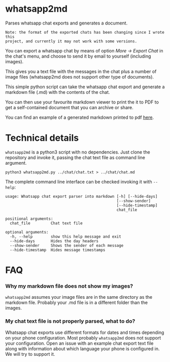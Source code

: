 # whatsapp2md

Parses whatsapp chat exports and generates a document.

```
Note: the format of the exported chats has been changing since I wrote this
project, and currently it may not work with some versions.
```


You can export a whatsapp chat by means of option
_More → Export Chat_ in the chat's menu, and choose
to send it by email to yourself (including images).

This gives you a text file with the messages in the
chat plus a number of image files (whatsapp2md does
not support other type of documents).

This simple python script can take the whatsapp chat
export and generate a markdown file (.md) with
the contents of the chat.

You can then use your favourite markdown viewer to
print the it to PDF to get a self-contained document
that you can archive or share.

You can find an example of a generated markdown printed to pdf
[here](https://github.com/noe/whatsapp2md/raw/example/examples/superconf.pdf).

# Technical details

`whatsapp2md` is a python3 script with no dependencies.
Just clone the repository and invoke it, passing the
chat text file as command line argument.

```
python3 whatsapp2md.py ../chat/chat.txt > ../chat/chat.md
```

The complete command line interface can be checked
invoking it with `--help`:

```
usage: Whatsapp chat export parser into markdown [-h] [--hide-days]
                                                 [--show-sender]
                                                 [--hide-timestamp]
                                                 chat_file

positional arguments:
  chat_file         Chat text file

optional arguments:
  -h, --help        show this help message and exit
  --hide-days       Hides the day headers
  --show-sender     Shows the sender of each message
  --hide-timestamp  Hides message timestamps
```

# FAQ

### Why my markdown file does not show my images?

`whatsapp2md` assumes your image files are in the same
directory as the markdown file. Probably your .md file
is in a different folder than the images.

### My chat text file is not properly parsed, what to do?

Whatsapp chat exports use different formats for
dates and times depending on your phone configuration.
Most probably `whatsapp2md` does not support your
configuration. Open an issue with an example chat export
text file along with information about which language
your phone is configured in. We will try to support it.
